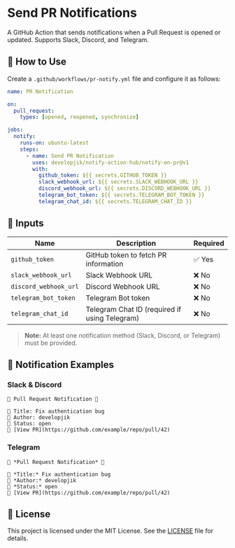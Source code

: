 # Send PR Notifications

A GitHub Action that sends notifications when a Pull Request is opened or updated. Supports Slack, Discord, and Telegram.

## 🚀 How to Use

Create a `.github/workflows/pr-notify.yml` file and configure it as follows:

```yaml
name: PR Notification

on:
  pull_request:
    types: [opened, reopened, synchronize]

jobs:
  notify:
    runs-on: ubuntu-latest
    steps:
      - name: Send PR Notification
        uses: developjik/notify-action-hub/notify-on-pr@v1
        with:
          github_token: ${{ secrets.GITHUB_TOKEN }}
          slack_webhook_url: ${{ secrets.SLACK_WEBHOOK_URL }}
          discord_webhook_url: ${{ secrets.DISCORD_WEBHOOK_URL }}
          telegram_bot_token: ${{ secrets.TELEGRAM_BOT_TOKEN }}
          telegram_chat_id: ${{ secrets.TELEGRAM_CHAT_ID }}
```

## 🔧 Inputs

| Name                  | Description                                   | Required |
| --------------------- | --------------------------------------------- | -------- |
| `github_token`        | GitHub token to fetch PR information          | ✅ Yes   |
| `slack_webhook_url`   | Slack Webhook URL                             | ❌ No    |
| `discord_webhook_url` | Discord Webhook URL                           | ❌ No    |
| `telegram_bot_token`  | Telegram Bot token                            | ❌ No    |
| `telegram_chat_id`    | Telegram Chat ID (required if using Telegram) | ❌ No    |

> **Note:** At least one notification method (Slack, Discord, or Telegram) must be provided.

## 📩 Notification Examples

### Slack & Discord

```
📢 Pull Request Notification 📢

🔹 Title: Fix authentication bug
🔹 Author: developjik
🔹 Status: open
🔹 [View PR](https://github.com/example/repo/pull/42)
```

### Telegram

```
📢 *Pull Request Notification* 📢

🔹 *Title:* Fix authentication bug
🔹 *Author:* developjik
🔹 *Status:* open
🔹 [View PR](https://github.com/example/repo/pull/42)
```

## 📜 License

This project is licensed under the MIT License. See the [LICENSE](LICENSE) file for details.

